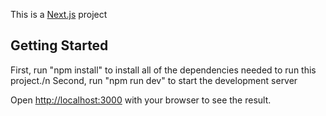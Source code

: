 This is a [Next.js](https://nextjs.org/) project 

## Getting Started

First, run "npm install" to install all of the dependencies needed to run this project./n
Second, run "npm run dev" to start the development server

Open [http://localhost:3000](http://localhost:3000) with your browser to see the result.

